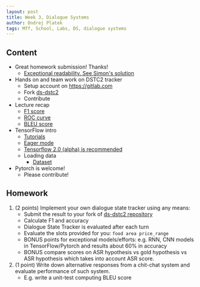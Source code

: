 ```yaml
---
layout: post
title: Week 3, Dialogue Systems
author: Ondrej Platek
tags: Mff, School, Labs, DS, dialogue systems
---
```



## Content

- Great homework submission! Thanks!
    - [Exceptional readability. See Simon's solution](https://gitlab.cl.uni-heidelberg.de/will/dialogove-systemy/blob/master/02/02_answers.m://gitlab.cl.uni-heidelberg.de/will/dialogove-systemy/blob/master/02/02_answers.md)
- Hands on and team work on DSTC2 tracker
    - Setup account on https://gitlab.com
    - Fork [ds-dstc2](https://gitlab.com/ufal/dsg/ds-dstc2)
    - Contribute
- Lecture recap
    - [F1 score](https://en.wikipedia.org/wiki/F1_score)
    - [ROC curve](https://en.wikipedia.org/wiki/Receiver_operating_characteristic)
    - [BLEU score](https://github.com/tensorflow/nmt/blob/master/nmt/scripts/bleu.py)
- TensorFlow intro
    - [Tutorials](https://www.tensorflow.org/tutorials)
    - [Eager mode](https://www.tensorflow.org/guide/eager)
    - [Tensorflow 2.0 (alpha) is recommended](https://www.tensorflow.org/alpha)
    - Loading data
        - [Dataset](https://www.tensorflow.org/api_docs/python/tf/data/Dataset)
- Pytorch is welcome!
    - Please contribute!




## Homework

1. (2 points) Implement your own dialogue state tracker using any means:
    - Submit the result to your fork of [ds-dstc2 repository](https://gitlab.com/ufal/dsg/ds-dstc2)
    - Calculate F1 and accuracy
    - Dialogue State Tracker is evaluated after each turn
    - Evaluate the slots provided for you: `food area price_range`
    - BONUS points for exceptional models/efforts: e.g. RNN, CNN models in TensorFlow/Pytorch and results about 60% in accuracy
    - BONUS compare scores on ASR hypothesis vs gold hypothesis vs ASR hypothesis which takes into account ASR score.
2. (1 point) Write down alternative responses from a chit-chat system and evaluate performance of such system.
    - E.g. write a unit-test computing BLEU score
